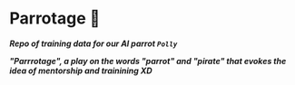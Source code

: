 # Parrotage 🦜

***Repo of training data for our AI parrot `Polly`***

***"Parrrotage", a play on the words "parrot" and "pirate" that evokes the idea of mentorship and trainining XD***
